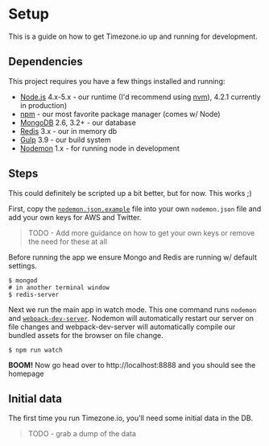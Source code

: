 # Setup

This is a guide on how to get Timezone.io up and running for development.

## Dependencies

This project requires you have a few things installed and running:

- [Node.js](https://nodejs.org/en/) 4.x-5.x - our runtime (I'd recommend using
[nvm](https://github.com/creationix/nvm)), 4.2.1 currently in production)
- [npm](https://www.npmjs.com/package/npm) - our most favorite package manager
(comes w/ Node)
- [MongoDB](https://www.mongodb.org/) 2.6, 3.2+ - our database
- [Redis](http://redis.io/) 3.x - our in memory db
- [Gulp](https://www.npmjs.com/package/gulp) 3.9 - our build system
- [Nodemon](https://www.npmjs.com/package/nodemon) 1.x - for running node in development

## Steps

This could definitely be scripted up a bit better, but for now. This works ;)

First, copy the [`nodemon.json.example`](https://github.com/timezoneio/timezoneio/blob/master/nodemon.json.example)
file into your own `nodemon.json` file and add your own keys for AWS and Twitter.
> TODO - Add more guidance on how to get your own keys or remove the need for
these at all


Before running the app we ensure Mongo and Redis are running w/ default settings.

```shell
$ mongod
# in another terminal window
$ redis-server
```

Next we run the main app in watch mode. This one command runs `nodemon` and
[`webpack-dev-server`](https://webpack.github.io/docs/webpack-dev-server.html).
Nodemon will automatically restart our server on file changes and webpack-dev-server
will automatically compile our bundled assets for the browser on file change.

```shell
$ npm run watch
```

**BOOM!** Now go head over to http://localhost:8888 and you should see the homepage

## Initial data

The first time you run Timezone.io, you'll need some initial data in the DB.

> TODO - grab a dump of the data

